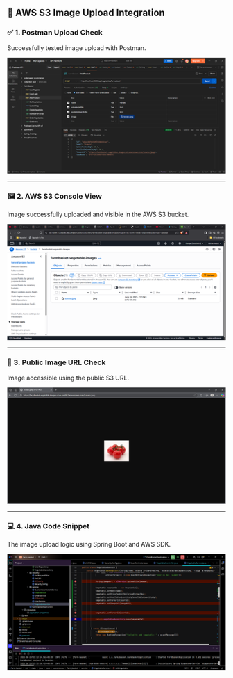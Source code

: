 ## 🧾 AWS S3 Image Upload Integration

### ✅ 1. Postman Upload Check
Successfully tested image upload with Postman.

![Postman Upload](images\postman.png)

---

### 🖼️ 2. AWS S3 Console View
Image successfully uploaded and visible in the AWS S3 bucket.

![AWS Console](images/aws.png)

---

### 🔗 3. Public Image URL Check
Image accessible using the public S3 URL.

![Public URL Check](images/uploaded-image-link.png)

---

### 💻 4. Java Code Snippet
The image upload logic using Spring Boot and AWS SDK.

![Code Snippet](images/code.png)
